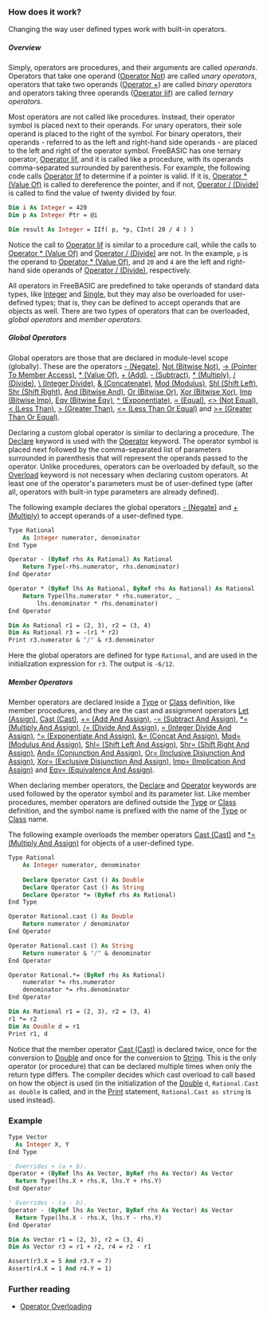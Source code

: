 ### How does it work?

Changing the way user defined types work with built-in operators.

##### Overview

Simply, operators are procedures, and their arguments are called _operands_. Operators that take one operand ([Operator Not](http://bourabai.kz/einf/freebasic/KeyPgOpNot.html)) are called _unary operators_, operators that take two operands ([Operator +](http://bourabai.kz/einf/freebasic/KeyPgOpAdd.html)) are called _binary operators_ and operators taking three operands ([Operator Iif](http://bourabai.kz/einf/freebasic/KeyPgIif.html)) are called _ternary operators_.

Most operators are not called like procedures. Instead, their operator symbol is placed next to their operands. For unary operators, their sole operand is placed to the right of the symbol. For binary operators, their operands - referred to as the left and right-hand side operands - are placed to the left and right of the operator symbol. FreeBASIC has one ternary operator, [Operator Iif](http://bourabai.kz/einf/freebasic/KeyPgIif.html), and it is called like a procedure, with its operands comma-separated surrounded by parenthesis. For example, the following code calls [Operator Iif](http://bourabai.kz/einf/freebasic/KeyPgIif.html) to determine if a pointer is valid. If it is, [Operator * (Value Of)](http://bourabai.kz/einf/freebasic/KeyPgOpValueOf.html) is called to dereference the pointer, and if not, [Operator / (Divide)](http://bourabai.kz/einf/freebasic/KeyPgOpDivide.html) is called to find the value of twenty divided by four.

```vb
Dim i As Integer = 420
Dim p As Integer Ptr = @i

Dim result As Integer = IIf( p, *p, CInt( 20 / 4 ) )
```

Notice the call to [Operator Iif](http://bourabai.kz/einf/freebasic/KeyPgIif.html) is similar to a procedure call, while the calls to [Operator * (Value Of)](http://bourabai.kz/einf/freebasic/KeyPgOpValueOf.html) and [Operator / (Divide)](http://bourabai.kz/einf/freebasic/KeyPgOpDivide.html) are not. In the example, `p` is the operand to [Operator * (Value Of)](http://bourabai.kz/einf/freebasic/KeyPgOpValueOf.html), and `20` and `4` are the left and right-hand side operands of [Operator / (Divide)](http://bourabai.kz/einf/freebasic/KeyPgOpValueOf.html), respectively.

All operators in FreeBASIC are predefined to take operands of standard data types, like [Integer](http://bourabai.kz/einf/freebasic/KeyPgInteger.html) and [Single](http://bourabai.kz/einf/freebasic/KeyPgSingle.html), but they may also be overloaded for user-defined types; that is, they can be defined to accept operands that are objects as well. There are two types of operators that can be overloaded, _global operators_ and _member operators_.

##### Global Operators

Global operators are those that are declared in module-level scope (globally). These are the operators [- (Negate)](http://bourabai.kz/einf/freebasic/KeyPgOpNegate.html), [Not (Bitwise Not)](http://bourabai.kz/einf/freebasic/KeyPgOpNot.html), [-> (Pointer To Member Access)](http://bourabai.kz/einf/freebasic/KeyPgOpPtrMemberAccess.html), [* (Value Of)](http://bourabai.kz/einf/freebasic/KeyPgOpValueOf.html), [+ (Add)](http://bourabai.kz/einf/freebasic/KeyPgOpAdd.html), [- (Subtract)](http://bourabai.kz/einf/freebasic/KeyPgOpSubtract.html), [* (Multiply)](http://bourabai.kz/einf/freebasic/KeyPgOpMultiply.html), [/ (Divide)](http://bourabai.kz/einf/freebasic/KeyPgOpDivide.html), [\ (Integer Divide)](http://bourabai.kz/einf/freebasic/KeyPgOpIntegerDivide.html), [& (Concatenate)](http://bourabai.kz/einf/freebasic/KeyPgOpConcatConvert.html), [Mod (Modulus)](http://bourabai.kz/einf/freebasic/KeyPgOpModulus.html), [Shl (Shift Left)](http://bourabai.kz/einf/freebasic/KeyPgOpShiftLeft.html), [Shr (Shift Right)](http://bourabai.kz/einf/freebasic/KeyPgOpShiftRight.html), [And (Bitwise And)](http://bourabai.kz/einf/freebasic/KeyPgOpAnd.html), [Or (Bitwise Or)](http://bourabai.kz/einf/freebasic/KeyPgOpOr.html), [Xor (Bitwise Xor)](http://bourabai.kz/einf/freebasic/KeyPgOpXor.html), [Imp (Bitwise Imp)](http://bourabai.kz/einf/freebasic/KeyPgOpImp.html), [Eqv (Bitwise Eqv)](http://bourabai.kz/einf/freebasic/KeyPgOpEqv.html), [^ (Exponentiate)](http://bourabai.kz/einf/freebasic/KeyPgOpExponentiate.html), [= (Equal)](http://bourabai.kz/einf/freebasic/KeyPgOpEqual.html), [<> (Not Equal)](http://bourabai.kz/einf/freebasic/KeyPgOpNotEqual.html), [< (Less Than)](http://bourabai.kz/einf/freebasic/KeyPgOpLessThan.html), [> (Greater Than)](http://bourabai.kz/einf/freebasic/KeyPgOpGreaterThan.html), [<= (Less Than Or Equal)](http://bourabai.kz/einf/freebasic/KeyPgOpLessThanOrEqual.html) and [>= (Greater Than Or Equal)](http://bourabai.kz/einf/freebasic/KeyPgOpGreaterThanOrEqual.html).

Declaring a custom global operator is similar to declaring a procedure. The [Declare](http://bourabai.kz/einf/freebasic/KeyPgDeclare.html) keyword is used with the [Operator](http://bourabai.kz/einf/freebasic/KeyPgOperator.html) keyword. The operator symbol is placed next followed by the comma-separated list of parameters surrounded in parenthesis that will represent the operands passed to the operator. Unlike procedures, operators can be overloaded by default, so the [Overload](http://bourabai.kz/einf/freebasic/KeyPgOverload.html) keyword is not necessary when declaring custom operators. At least one of the operator's parameters must be of user-defined type (after all, operators with built-in type parameters are already defined).

The following example declares the global operators [- (Negate)](http://bourabai.kz/einf/freebasic/KeyPgOpNegate.html) and [+ (Multiply)](http://bourabai.kz/einf/freebasic/KeyPgOpMultiply.html) to accept operands of a user-defined type.

```vb
Type Rational
    As Integer numerator, denominator
End Type

Operator - (ByRef rhs As Rational) As Rational
    Return Type(-rhs.numerator, rhs.denominator)
End Operator

Operator * (ByRef lhs As Rational, ByRef rhs As Rational) As Rational
    Return Type(lhs.numerator * rhs.numerator, _
        lhs.denominator * rhs.denominator)
End Operator

Dim As Rational r1 = (2, 3), r2 = (3, 4)
Dim As Rational r3 = -(r1 * r2)
Print r3.numerator & "/" & r3.denominator
```

Here the global operators are defined for type `Rational`, and are used in the initialization expression for `r3`. The output is `-6/12`.

##### Member Operators

Member operators are declared inside a [Type](http://bourabai.kz/einf/freebasic/KeyPgType.html) or [Class](http://bourabai.kz/einf/freebasic/KeyPgClass.html) definition, like member procedures, and they are the cast and assignment operators [Let (Assign)](http://bourabai.kz/einf/freebasic/KeyPgOpAssignment.html), [Cast (Cast)](http://bourabai.kz/einf/freebasic/KeyPgCast.html), [+= (Add And Assign)](http://bourabai.kz/einf/freebasic/KeyPgOpCombineAdd.html), [-= (Subtract And Assign)](http://bourabai.kz/einf/freebasic/KeyPgOpCombineSub.html), [*= (Multiply And Assign)](http://bourabai.kz/einf/freebasic/KeyPgOpCombineMultiply.html), [/= (Divide And Assign)](http://bourabai.kz/einf/freebasic/KeyPgOpCombineDivide.html), [\= (Integer Divide And Assign)](http://bourabai.kz/einf/freebasic/KeyPgOpCombineIntegerDivide.html), [^= (Exponentiate And Assign)](http://bourabai.kz/einf/freebasic/KeyPgOpCombineExponentiate.html), [&= (Concat And Assign)](http://bourabai.kz/einf/freebasic/KeyPgOpCombineConcat.html), [Mod= (Modulus And Assign)](http://bourabai.kz/einf/freebasic/KeyPgOpCombineModulus.html), [Shl= (Shift Left And Assign)](http://bourabai.kz/einf/freebasic/KeyPgOpCombineShiftLeft.html), [Shr= (Shift Right And Assign)](http://bourabai.kz/einf/freebasic/KeyPgOpCombineShiftRight.html), [And= (Conjunction And Assign)](http://bourabai.kz/einf/freebasic/KeyPgOpCombineAnd.html), [Or= (Inclusive Disjunction And Assign)](http://bourabai.kz/einf/freebasic/KeyPgOpCombineOr.html), [Xor= (Exclusive Disjunction And Assign)](http://bourabai.kz/einf/freebasic/KeyPgOpCombineXor.html), [Imp= (Implication And Assign)](http://bourabai.kz/einf/freebasic/KeyPgOpCombineImp.html) and [Eqv= (Equivalence And Assign)](http://bourabai.kz/einf/freebasic/KeyPgOpCombineEqv.html).

When declaring member operators, the [Declare](http://bourabai.kz/einf/freebasic/KeyPgDeclare.html) and [Operator](http://bourabai.kz/einf/freebasic/KeyPgOperator.html) keywords are used followed by the operator symbol and its parameter list. Like member procedures, member operators are defined outside the [Type](http://bourabai.kz/einf/freebasic/KeyPgType.html) or [Class](http://bourabai.kz/einf/freebasic/KeyPgClass.html) definition, and the symbol name is prefixed with the name of the [Type](http://bourabai.kz/einf/freebasic/KeyPgType.html) or [Class](http://bourabai.kz/einf/freebasic/KeyPgClass.html) name.

The following example overloads the member operators [Cast (Cast)](http://bourabai.kz/einf/freebasic/KeyPgCast.html) and [*= (Multiply And Assign)](http://bourabai.kz/einf/freebasic/KeyPgOpCombineMultiply.html) for objects of a user-defined type.

```vb
Type Rational
    As Integer numerator, denominator
    
    Declare Operator Cast () As Double
    Declare Operator Cast () As String
    Declare Operator *= (ByRef rhs As Rational)
End Type

Operator Rational.cast () As Double
    Return numerator / denominator
End Operator

Operator Rational.cast () As String
    Return numerator & "/" & denominator
End Operator

Operator Rational.*= (ByRef rhs As Rational)
    numerator *= rhs.numerator
    denominator *= rhs.denominator
End Operator

Dim As Rational r1 = (2, 3), r2 = (3, 4)
r1 *= r2
Dim As Double d = r1
Print r1, d
```

Notice that the member operator [Cast (Cast)](http://bourabai.kz/einf/freebasic/KeyPgCast.html) is declared twice, once for the conversion to [Double](http://bourabai.kz/einf/freebasic/KeyPgDouble.html) and once for the conversion to [String](http://bourabai.kz/einf/freebasic/KeyPgString.html). This is the only operator (or procedure) that can be declared multiple times when only the return type differs. The compiler decides which cast overload to call based on how the object is used (in the initialization of the [Double](http://bourabai.kz/einf/freebasic/KeyPgDouble.html) `d`, `Rational.Cast as double` is called, and in the [Print](http://bourabai.kz/einf/freebasic/KeyPgPrint.html) statement, `Rational.Cast as string` is used instead).

### Example

```vb
Type Vector
  As Integer X, Y
End Type

' Overrides + (a + b).
Operator + (ByRef lhs As Vector, ByRef rhs As Vector) As Vector
  Return Type(lhs.X + rhs.X, lhs.Y + rhs.Y)
End Operator

' Overrides - (a - b).
Operator - (ByRef lhs As Vector, ByRef rhs As Vector) As Vector
  Return Type(lhs.X - rhs.X, lhs.Y - rhs.Y)
End Operator

Dim As Vector r1 = (2, 3), r2 = (3, 4)
Dim As Vector r3 = r1 + r2, r4 = r2 - r1

Assert(r3.X = 5 And r3.Y = 7)
Assert(r4.X = 1 And r4.Y = 1)
```

### Further reading

- [Operator Overloading](http://bourabai.kz/einf/freebasic/ProPgOperatorOverloading.html)